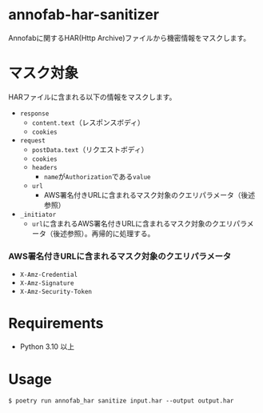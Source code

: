 # annofab-har-sanitizer
Annofabに関するHAR(Http Archive)ファイルから機密情報をマスクします。

# マスク対象
HARファイルに含まれる以下の情報をマスクします。

* `response`
    * `content.text`（レスポンスボディ）
    * `cookies`
* `request`
    * `postData.text`（リクエストボディ）
    * `cookies`
    * `headers`
        * `name`が`Authorization`である`value`
    * `url`
        * AWS署名付きURLに含まれるマスク対象のクエリパラメータ（後述参照）
* `_initiator`
    * `url`に含まれるAWS署名付きURLに含まれるマスク対象のクエリパラメータ（後述参照）。再帰的に処理する。


### AWS署名付きURLに含まれるマスク対象のクエリパラメータ
* `X-Amz-Credential`
* `X-Amz-Signature`
* `X-Amz-Security-Token`


# Requirements
* Python 3.10 以上


# Usage

```
$ poetry run annofab_har sanitize input.har --output output.har
```


